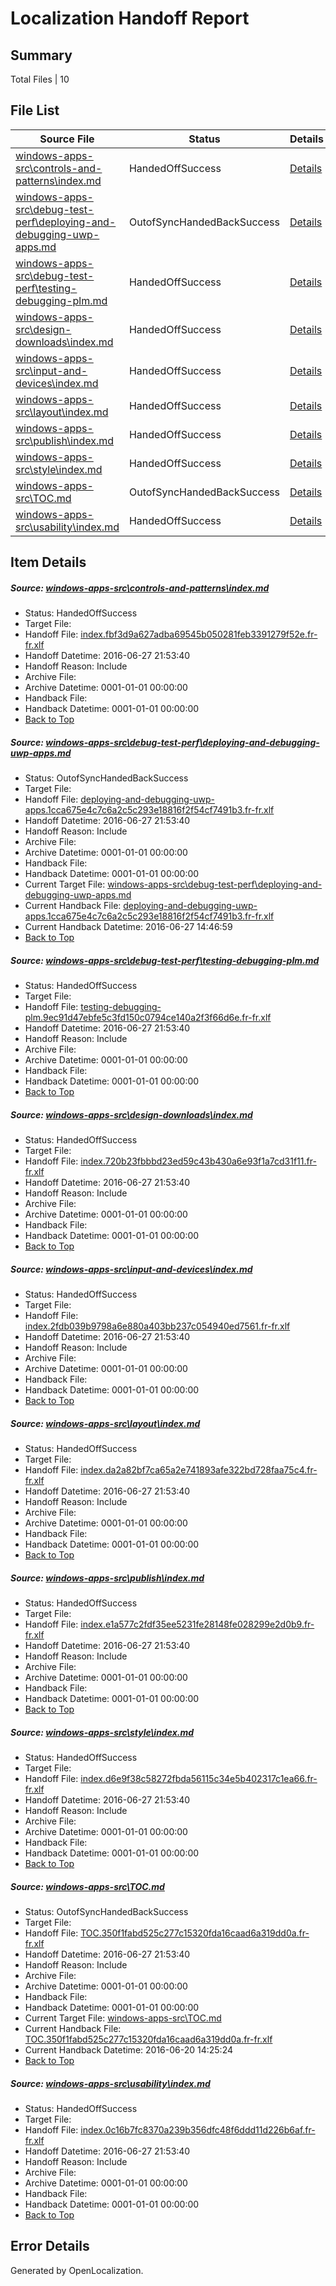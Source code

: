 # <a name='report-top'></a> Localization Handoff Report

## Summary
 Total Files | 10

## File List
 Source File | Status | Details 
 ----------- | ------ | ------- 
 [windows-apps-src\controls-and-patterns\index.md](https://github.com/Microsoft/windows-apps/blob/9f75c39d26bd0c8858f404ab4fcd3d23562ea033/windows-apps-src/controls-and-patterns/index.md) | HandedOffSuccess | [Details](#0562e3df0c2abbb0808df5f75ff4fe0b96eb6d7e1903)
 [windows-apps-src\debug-test-perf\deploying-and-debugging-uwp-apps.md](https://github.com/Microsoft/windows-apps/blob/14f6684541716034735fbff7896348073fa55f85/windows-apps-src/debug-test-perf/deploying-and-debugging-uwp-apps.md) | OutofSyncHandedBackSuccess | [Details](#e2209e90080c7346bb363304b1a28f64463003321971)
 [windows-apps-src\debug-test-perf\testing-debugging-plm.md](https://github.com/Microsoft/windows-apps/blob/cbf3d2bb1466ca06e397561ad90d95db28e7136d/windows-apps-src/debug-test-perf/testing-debugging-plm.md) | HandedOffSuccess | [Details](#0fde4fa22dc6876807e7f7e1c10e7606eee3786d2044)
 [windows-apps-src\design-downloads\index.md](https://github.com/Microsoft/windows-apps/blob/9f75c39d26bd0c8858f404ab4fcd3d23562ea033/windows-apps-src/design-downloads/index.md) | HandedOffSuccess | [Details](#4101b60c0f640fd54d67a8e57f0a06622c6ec85c2057)
 [windows-apps-src\input-and-devices\index.md](https://github.com/Microsoft/windows-apps/blob/9f75c39d26bd0c8858f404ab4fcd3d23562ea033/windows-apps-src/input-and-devices/index.md) | HandedOffSuccess | [Details](#f2055318fe67a0af2bcc009c6f9782029f9032f12981)
 [windows-apps-src\layout\index.md](https://github.com/Microsoft/windows-apps/blob/9f75c39d26bd0c8858f404ab4fcd3d23562ea033/windows-apps-src/layout/index.md) | HandedOffSuccess | [Details](#35a8f78420256cb2da02d7fd4720939a166766003301)
 [windows-apps-src\publish\index.md](https://github.com/Microsoft/windows-apps/blob/fe7e24c46c9f7788dd847fc7f66e401a92cb99f9/windows-apps-src/publish/index.md) | HandedOffSuccess | [Details](#8c8534dc544f51b2cbfed0640accc3c0c9ce57423615)
 [windows-apps-src\style\index.md](https://github.com/Microsoft/windows-apps/blob/9f75c39d26bd0c8858f404ab4fcd3d23562ea033/windows-apps-src/style/index.md) | HandedOffSuccess | [Details](#3948b1ea3b108d613fe1e3a0351903d2d2f8ffe93833)
 [windows-apps-src\TOC.md](https://github.com/Microsoft/windows-apps/blob/d3cdbd649c0c32cda18f15b8ecf71585d2356835/windows-apps-src/TOC.md) | OutofSyncHandedBackSuccess | [Details](#a9e782791ebf3faf75cc4c6300c06173f0f7b2de3872)
 [windows-apps-src\usability\index.md](https://github.com/Microsoft/windows-apps/blob/9f75c39d26bd0c8858f404ab4fcd3d23562ea033/windows-apps-src/usability/index.md) | HandedOffSuccess | [Details](#f02713dfee278866af53c6dd529d2faa3e9f625c3873)

## Item Details
##### <a name='0562e3df0c2abbb0808df5f75ff4fe0b96eb6d7e1903'></a> Source: [windows-apps-src\controls-and-patterns\index.md](https://github.com/Microsoft/windows-apps/blob/9f75c39d26bd0c8858f404ab4fcd3d23562ea033/windows-apps-src/controls-and-patterns/index.md)
* Status: HandedOffSuccess
* Target File: 
* Handoff File: [index.fbf3d9a627adba69545b050281feb3391279f52e.fr-fr.xlf](https://github.com/Microsoft/WDG.handoff/blob/0d9dbc8f4e678b0d64b1f8c7483d8b8f5f6ba518/ol-handoff/Microsoft/windows-apps.fr-fr/master/index.fbf3d9a627adba69545b050281feb3391279f52e.fr-fr.xlf)
* Handoff Datetime: 2016-06-27 21:53:40
* Handoff Reason: Include
* Archive File: 
* Archive Datetime: 0001-01-01 00:00:00
* Handback File: 
* Handback Datetime: 0001-01-01 00:00:00
* [Back to Top](#report-top)

##### <a name='e2209e90080c7346bb363304b1a28f64463003321971'></a> Source: [windows-apps-src\debug-test-perf\deploying-and-debugging-uwp-apps.md](https://github.com/Microsoft/windows-apps/blob/14f6684541716034735fbff7896348073fa55f85/windows-apps-src/debug-test-perf/deploying-and-debugging-uwp-apps.md)
* Status: OutofSyncHandedBackSuccess
* Target File: 
* Handoff File: [deploying-and-debugging-uwp-apps.1cca675e4c7c6a2c5c293e18816f2f54cf7491b3.fr-fr.xlf](https://github.com/Microsoft/WDG.handoff/blob/0d9dbc8f4e678b0d64b1f8c7483d8b8f5f6ba518/ol-handoff/Microsoft/windows-apps.fr-fr/master/deploying-and-debugging-uwp-apps.1cca675e4c7c6a2c5c293e18816f2f54cf7491b3.fr-fr.xlf)
* Handoff Datetime: 2016-06-27 21:53:40
* Handoff Reason: Include
* Archive File: 
* Archive Datetime: 0001-01-01 00:00:00
* Handback File: 
* Handback Datetime: 0001-01-01 00:00:00
* Current Target File: [windows-apps-src\debug-test-perf\deploying-and-debugging-uwp-apps.md](https://github.com/Microsoft/windows-apps.fr-fr/blob/159c194bd81873c71310602211786a2761f0487e/windows-apps-src/debug-test-perf/deploying-and-debugging-uwp-apps.md)
* Current Handback File: [deploying-and-debugging-uwp-apps.1cca675e4c7c6a2c5c293e18816f2f54cf7491b3.fr-fr.xlf](https://github.com/Microsoft/WDG.handback/blob/f103cf9015ec0c6c1a3232d943580078ac85b652/ol-handback/Microsoft/windows-apps.fr-fr/master/deploying-and-debugging-uwp-apps.1cca675e4c7c6a2c5c293e18816f2f54cf7491b3.fr-fr.xlf)
* Current Handback Datetime: 2016-06-27 14:46:59
* [Back to Top](#report-top)

##### <a name='0fde4fa22dc6876807e7f7e1c10e7606eee3786d2044'></a> Source: [windows-apps-src\debug-test-perf\testing-debugging-plm.md](https://github.com/Microsoft/windows-apps/blob/cbf3d2bb1466ca06e397561ad90d95db28e7136d/windows-apps-src/debug-test-perf/testing-debugging-plm.md)
* Status: HandedOffSuccess
* Target File: 
* Handoff File: [testing-debugging-plm.9ec91d47ebfe5c3fd150c0794ce140a2f3f66d6e.fr-fr.xlf](https://github.com/Microsoft/WDG.handoff/blob/0d9dbc8f4e678b0d64b1f8c7483d8b8f5f6ba518/ol-handoff/Microsoft/windows-apps.fr-fr/master/testing-debugging-plm.9ec91d47ebfe5c3fd150c0794ce140a2f3f66d6e.fr-fr.xlf)
* Handoff Datetime: 2016-06-27 21:53:40
* Handoff Reason: Include
* Archive File: 
* Archive Datetime: 0001-01-01 00:00:00
* Handback File: 
* Handback Datetime: 0001-01-01 00:00:00
* [Back to Top](#report-top)

##### <a name='4101b60c0f640fd54d67a8e57f0a06622c6ec85c2057'></a> Source: [windows-apps-src\design-downloads\index.md](https://github.com/Microsoft/windows-apps/blob/9f75c39d26bd0c8858f404ab4fcd3d23562ea033/windows-apps-src/design-downloads/index.md)
* Status: HandedOffSuccess
* Target File: 
* Handoff File: [index.720b23fbbbd23ed59c43b430a6e93f1a7cd31f11.fr-fr.xlf](https://github.com/Microsoft/WDG.handoff/blob/0d9dbc8f4e678b0d64b1f8c7483d8b8f5f6ba518/ol-handoff/Microsoft/windows-apps.fr-fr/master/index.720b23fbbbd23ed59c43b430a6e93f1a7cd31f11.fr-fr.xlf)
* Handoff Datetime: 2016-06-27 21:53:40
* Handoff Reason: Include
* Archive File: 
* Archive Datetime: 0001-01-01 00:00:00
* Handback File: 
* Handback Datetime: 0001-01-01 00:00:00
* [Back to Top](#report-top)

##### <a name='f2055318fe67a0af2bcc009c6f9782029f9032f12981'></a> Source: [windows-apps-src\input-and-devices\index.md](https://github.com/Microsoft/windows-apps/blob/9f75c39d26bd0c8858f404ab4fcd3d23562ea033/windows-apps-src/input-and-devices/index.md)
* Status: HandedOffSuccess
* Target File: 
* Handoff File: [index.2fdb039b9798a6e880a403bb237c054940ed7561.fr-fr.xlf](https://github.com/Microsoft/WDG.handoff/blob/0d9dbc8f4e678b0d64b1f8c7483d8b8f5f6ba518/ol-handoff/Microsoft/windows-apps.fr-fr/master/index.2fdb039b9798a6e880a403bb237c054940ed7561.fr-fr.xlf)
* Handoff Datetime: 2016-06-27 21:53:40
* Handoff Reason: Include
* Archive File: 
* Archive Datetime: 0001-01-01 00:00:00
* Handback File: 
* Handback Datetime: 0001-01-01 00:00:00
* [Back to Top](#report-top)

##### <a name='35a8f78420256cb2da02d7fd4720939a166766003301'></a> Source: [windows-apps-src\layout\index.md](https://github.com/Microsoft/windows-apps/blob/9f75c39d26bd0c8858f404ab4fcd3d23562ea033/windows-apps-src/layout/index.md)
* Status: HandedOffSuccess
* Target File: 
* Handoff File: [index.da2a82bf7ca65a2e741893afe322bd728faa75c4.fr-fr.xlf](https://github.com/Microsoft/WDG.handoff/blob/0d9dbc8f4e678b0d64b1f8c7483d8b8f5f6ba518/ol-handoff/Microsoft/windows-apps.fr-fr/master/index.da2a82bf7ca65a2e741893afe322bd728faa75c4.fr-fr.xlf)
* Handoff Datetime: 2016-06-27 21:53:40
* Handoff Reason: Include
* Archive File: 
* Archive Datetime: 0001-01-01 00:00:00
* Handback File: 
* Handback Datetime: 0001-01-01 00:00:00
* [Back to Top](#report-top)

##### <a name='8c8534dc544f51b2cbfed0640accc3c0c9ce57423615'></a> Source: [windows-apps-src\publish\index.md](https://github.com/Microsoft/windows-apps/blob/fe7e24c46c9f7788dd847fc7f66e401a92cb99f9/windows-apps-src/publish/index.md)
* Status: HandedOffSuccess
* Target File: 
* Handoff File: [index.e1a577c2fdf35ee5231fe28148fe028299e2d0b9.fr-fr.xlf](https://github.com/Microsoft/WDG.handoff/blob/0d9dbc8f4e678b0d64b1f8c7483d8b8f5f6ba518/ol-handoff/Microsoft/windows-apps.fr-fr/master/index.e1a577c2fdf35ee5231fe28148fe028299e2d0b9.fr-fr.xlf)
* Handoff Datetime: 2016-06-27 21:53:40
* Handoff Reason: Include
* Archive File: 
* Archive Datetime: 0001-01-01 00:00:00
* Handback File: 
* Handback Datetime: 0001-01-01 00:00:00
* [Back to Top](#report-top)

##### <a name='3948b1ea3b108d613fe1e3a0351903d2d2f8ffe93833'></a> Source: [windows-apps-src\style\index.md](https://github.com/Microsoft/windows-apps/blob/9f75c39d26bd0c8858f404ab4fcd3d23562ea033/windows-apps-src/style/index.md)
* Status: HandedOffSuccess
* Target File: 
* Handoff File: [index.d6e9f38c58272fbda56115c34e5b402317c1ea66.fr-fr.xlf](https://github.com/Microsoft/WDG.handoff/blob/0d9dbc8f4e678b0d64b1f8c7483d8b8f5f6ba518/ol-handoff/Microsoft/windows-apps.fr-fr/master/index.d6e9f38c58272fbda56115c34e5b402317c1ea66.fr-fr.xlf)
* Handoff Datetime: 2016-06-27 21:53:40
* Handoff Reason: Include
* Archive File: 
* Archive Datetime: 0001-01-01 00:00:00
* Handback File: 
* Handback Datetime: 0001-01-01 00:00:00
* [Back to Top](#report-top)

##### <a name='a9e782791ebf3faf75cc4c6300c06173f0f7b2de3872'></a> Source: [windows-apps-src\TOC.md](https://github.com/Microsoft/windows-apps/blob/d3cdbd649c0c32cda18f15b8ecf71585d2356835/windows-apps-src/TOC.md)
* Status: OutofSyncHandedBackSuccess
* Target File: 
* Handoff File: [TOC.350f1fabd525c277c15320fda16caad6a319dd0a.fr-fr.xlf](https://github.com/Microsoft/WDG.handoff/blob/0d9dbc8f4e678b0d64b1f8c7483d8b8f5f6ba518/ol-handoff/Microsoft/windows-apps.fr-fr/master/TOC.350f1fabd525c277c15320fda16caad6a319dd0a.fr-fr.xlf)
* Handoff Datetime: 2016-06-27 21:53:40
* Handoff Reason: Include
* Archive File: 
* Archive Datetime: 0001-01-01 00:00:00
* Handback File: 
* Handback Datetime: 0001-01-01 00:00:00
* Current Target File: [windows-apps-src\TOC.md](https://github.com/Microsoft/windows-apps.fr-fr/blob/4596458c846f55262831fad3329a9c1779b14488/windows-apps-src/TOC.md)
* Current Handback File: [TOC.350f1fabd525c277c15320fda16caad6a319dd0a.fr-fr.xlf](https://github.com/Microsoft/WDG.handback/blob/8b4f0137ae305ee1e4c890ac57429e8b65413226/ol-handback/Microsoft/windows-apps.fr-fr/master/TOC.350f1fabd525c277c15320fda16caad6a319dd0a.fr-fr.xlf)
* Current Handback Datetime: 2016-06-20 14:25:24
* [Back to Top](#report-top)

##### <a name='f02713dfee278866af53c6dd529d2faa3e9f625c3873'></a> Source: [windows-apps-src\usability\index.md](https://github.com/Microsoft/windows-apps/blob/9f75c39d26bd0c8858f404ab4fcd3d23562ea033/windows-apps-src/usability/index.md)
* Status: HandedOffSuccess
* Target File: 
* Handoff File: [index.0c16b7fc8370a239b356dfc48f6ddd11d226b6af.fr-fr.xlf](https://github.com/Microsoft/WDG.handoff/blob/0d9dbc8f4e678b0d64b1f8c7483d8b8f5f6ba518/ol-handoff/Microsoft/windows-apps.fr-fr/master/index.0c16b7fc8370a239b356dfc48f6ddd11d226b6af.fr-fr.xlf)
* Handoff Datetime: 2016-06-27 21:53:40
* Handoff Reason: Include
* Archive File: 
* Archive Datetime: 0001-01-01 00:00:00
* Handback File: 
* Handback Datetime: 0001-01-01 00:00:00
* [Back to Top](#report-top)


## Error Details

Generated by OpenLocalization.
